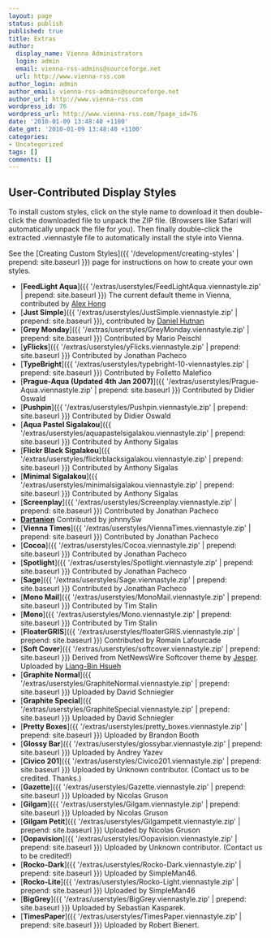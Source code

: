 ```yaml
---
layout: page
status: publish
published: true
title: Extras
author:
  display_name: Vienna Administrators
  login: admin
  email: vienna-rss-admins@sourceforge.net
  url: http://www.vienna-rss.com
author_login: admin
author_email: vienna-rss-admins@sourceforge.net
author_url: http://www.vienna-rss.com
wordpress_id: 76
wordpress_url: http://www.vienna-rss.com/?page_id=76
date: '2010-01-09 13:48:40 +1100'
date_gmt: '2010-01-09 13:48:40 +1100'
categories:
- Uncategorized
tags: []
comments: []
---
```


## User-Contributed Display Styles ##

To install custom styles, click on the style name to download it then double-click the downloaded file to unpack the ZIP file. (Browsers like Safari will automatically unpack the file for you). Then finally double-click the extracted .viennastyle file to automatically install the style into Vienna.

See the [Creating Custom Styles]({{ '/development/creating-styles' | prepend: site.baseurl }}) page for instructions on how to create your own styles.

- [**FeedLight Aqua**]({{ '/extras/userstyles/FeedLightAqua.viennastyle.zip' | prepend: site.baseurl }}) The current default theme in Vienna, contributed by [Alex Hong](http://graphr.net/)
- [**Just Simple**]({{ '/extras/userstyles/JustSimple.viennastyle.zip' | prepend: site.baseurl }}), contributed by [Daniel Hutnan](https://www.danielhutnan.com)
- [**Grey Monday**]({{ '/extras/userstyles/GreyMonday.viennastyle.zip' | prepend: site.baseurl }}) Contributed by Mario Peischl
- [**yFlicks**]({{ '/extras/userstyles/yFlicks.viennastyle.zip' | prepend: site.baseurl }}) Contributed by Jonathan Pacheco
- [**TypeBright**]({{ '/extras/userstyles/typebright-10-viennastyles.zip' | prepend: site.baseurl }}) Contributed by Folletto Malefico
- [**Prague-Aqua (Updated 4th Jan 2007)**]({{ '/extras/userstyles/Prague-Aqua.viennastyle.zip' | prepend: site.baseurl }}) Contributed by Didier Oswald
- [**Pushpin**]({{ '/extras/userstyles/Pushpin.viennastyle.zip' | prepend: site.baseurl }}) Contributed by Didier Oswald
- [**Aqua Pastel Sigalakou**]({{ '/extras/userstyles/aquapastelsigalakou.viennastyle.zip' | prepend: site.baseurl }}) Contributed by Anthony Sigalas
- [**Flickr Black Sigalakou**]({{ '/extras/userstyles/flickrblacksigalakou.viennastyle.zip' | prepend: site.baseurl }}) Contributed by Anthony Sigalas
- [**Minimal Sigalakou**]({{ '/extras/userstyles/minimalsigalakou.viennastyle.zip' | prepend: site.baseurl }}) Contributed by Anthony Sigalas
- [**Screenplay**]({{ '/extras/userstyles/Screenplay.viennastyle.zip' | prepend: site.baseurl }}) Contributed by Jonathan Pacheco
- [**Dartanion**](http://sarah-and-john.com/john/vienna/dartanion.viennastyle.zip) Contributed by johnnySw
- [**Vienna Times**]({{ '/extras/userstyles/ViennaTimes.viennastyle.zip' | prepend: site.baseurl }}) Contributed by Jonathan Pacheco
- [**Cocoa**]({{ '/extras/userstyles/Cocoa.viennastyle.zip' | prepend: site.baseurl }}) Contributed by Jonathan Pacheco
- [**Spotlight**]({{ '/extras/userstyles/Spotlight.viennastyle.zip' | prepend: site.baseurl }}) Contributed by Jonathan Pacheco
- [**Sage**]({{ '/extras/userstyles/Sage.viennastyle.zip' | prepend: site.baseurl }}) Contributed by Jonathan Pacheco
- [**Mono Mail**]({{ '/extras/userstyles/MonoMail.viennastyle.zip' | prepend: site.baseurl }}) Contributed by Tim Stalin
- [**Mono**]({{ '/extras/userstyles/Mono.viennastyle.zip' | prepend: site.baseurl }}) Contributed by Tim Stalin
- [**FloaterGRIS**]({{ '/extras/userstyles/floaterGRIS.viennastyle.zip' | prepend: site.baseurl }}) Contributed by Romain Lafourcade
- [**Soft Cover**]({{ '/extras/userstyles/softcover.viennastyle.zip' | prepend: site.baseurl }}) Derived from NetNewsWire Softcover theme by [Jesper](http://transient.moltenglobule.org/all/2005/property-is-attributionsharealikelicense). Uploaded by [Liang-Bin Hsueh](http://hlb.yichi.org/blog/)
- [**Graphite Normal**]({{ '/extras/userstyles/GraphiteNormal.viennastyle.zip' | prepend: site.baseurl }}) Uploaded by David Schniegler
- [**Graphite Special**]({{ '/extras/userstyles/GraphiteSpecial.viennastyle.zip' | prepend: site.baseurl }}) Uploaded by David Schniegler
- [**Pretty Boxes**]({{ '/extras/userstyles/pretty_boxes.viennastyle.zip' | prepend: site.baseurl }}) Uploaded by Brandon Booth
- [**Glossy Bar**]({{ '/extras/userstyles/glossybar.viennastyle.zip' | prepend: site.baseurl }}) Uploaded by Andrey Yazev
- [**Civico 201**]({{ '/extras/userstyles/Civico201.viennastyle.zip' | prepend: site.baseurl }}) Uploaded by Unknown contributor. (Contact us to be credited. Thanks.)
- [**Gazette**]({{ '/extras/userstyles/Gazette.viennastyle.zip' | prepend: site.baseurl }}) Uploaded by Nicolas Gruson
- [**Gilgam**]({{ '/extras/userstyles/Gilgam.viennastyle.zip' | prepend: site.baseurl }}) Uploaded by Nicolas Gruson
- [**Gilgam Petit**]({{ '/extras/userstyles/Gilgampetit.viennastyle.zip' | prepend: site.baseurl }}) Uploaded by Nicolas Gruson
- [**Oopavision**]({{ '/extras/userstyles/Oopavision.viennastyle.zip' | prepend: site.baseurl }}) Uploaded by Unknown contributor. (Contact us to be credited!)
- [**Rocko-Dark**]({{ '/extras/userstyles/Rocko-Dark.viennastyle.zip' | prepend: site.baseurl }}) Uploaded by SimpleMan46.
- [**Rocko-Lite**]({{ '/extras/userstyles/Rocko-Light.viennastyle.zip' | prepend: site.baseurl }}) Uploaded by SimpleMan46
- [**BigGrey**]({{ '/extras/userstyles/BigGrey.viennastyle.zip' | prepend: site.baseurl }}) Uploaded by Sebastian Kasparek.
- [**TimesPaper**]({{ '/extras/userstyles/TimesPaper.viennastyle.zip' | prepend: site.baseurl }}) Uploaded by Robert Bienert.
